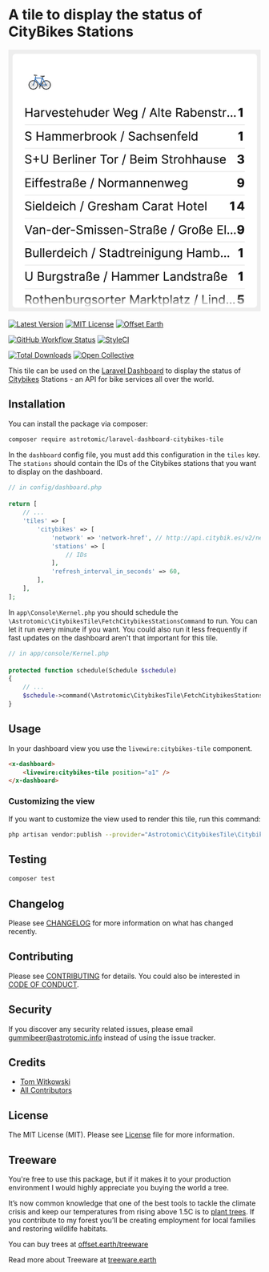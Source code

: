 # A tile to display the status of CityBikes Stations

![Screenshot of Dashboard Tile](tile.png)

[![Latest Version](http://img.shields.io/packagist/v/astrotomic/laravel-dashboard-citybikes-tile.svg?label=Release&style=for-the-badge)](https://packagist.org/packages/astrotomic/laravel-dashboard-citybikes-tile)
[![MIT License](https://img.shields.io/github/license/Astrotomic/laravel-dashboard-citybikes-tile.svg?label=License&color=blue&style=for-the-badge)](https://github.com/Astrotomic/laravel-dashboard-citybikes-tile/blob/master/LICENSE)
[![Offset Earth](https://img.shields.io/badge/Treeware-%F0%9F%8C%B3-green?style=for-the-badge)](https://plant.treeware.earth/Astrotomic/laravel-dashboard-citybikes-tile)

[![GitHub Workflow Status](https://img.shields.io/github/workflow/status/Astrotomic/laravel-dashboard-citybikes-tile/run-tests?style=flat-square&logoColor=white&logo=github&label=Tests)](https://github.com/Astrotomic/laravel-dashboard-citybikes-tile/actions?query=workflow%3Arun-tests)
[![StyleCI](https://styleci.io/repos/261409885/shield)](https://styleci.io/repos/261409885)

[![Total Downloads](https://img.shields.io/packagist/dt/astrotomic/laravel-dashboard-citybikes-tile.svg?label=Downloads&style=flat-square)](https://packagist.org/packages/astrotomic/laravel-dashboard-citybikes-tile) 
[![Open Collective](https://img.shields.io/opencollective/all/astrotomic?label=Open%20Collective&style=flat-square)](https://opencollective.com/astrotomic)

This tile can be used on the [Laravel Dashboard](https://docs.spatie.be/laravel-dashboard) to display the status of [Citybikes](https://citybik.es/) Stations - an API for bike services all over the world.

## Installation

You can install the package via composer:

```bash
composer require astrotomic/laravel-dashboard-citybikes-tile
```

In the `dashboard` config file, you must add this configuration in the `tiles` key. The `stations` should contain the IDs of the Citybikes stations that you want to display on the dashboard.

```php
// in config/dashboard.php

return [
    // ...
    'tiles' => [
        'citybikes' => [
            'network' => 'network-href', // http://api.citybik.es/v2/networks
            'stations' => [
                // IDs
            ],
            'refresh_interval_in_seconds' => 60,
        ],
    ],
];
```

In `app\Console\Kernel.php` you should schedule the `\Astrotomic\CitybikesTile\FetchCitybikesStationsCommand` to run. You can let it run every minute if you want. You could also run it less frequently if fast updates on the dashboard aren't that important for this tile.

```php
// in app/console/Kernel.php

protected function schedule(Schedule $schedule)
{
    // ...
    $schedule->command(\Astrotomic\CitybikesTile\FetchCitybikesStationsCommand::class)->everyMinute();
}
```

## Usage

In your dashboard view you use the `livewire:citybikes-tile` component. 

```html
<x-dashboard>
    <livewire:citybikes-tile position="a1" />
</x-dashboard>
```

### Customizing the view

If you want to customize the view used to render this tile, run this command:

```bash
php artisan vendor:publish --provider="Astrotomic\CitybikesTile\CitybikesTileServiceProvider" --tag="dashboard-citybikes-tile-views"
```

## Testing

``` bash
composer test
```

## Changelog

Please see [CHANGELOG](CHANGELOG.md) for more information on what has changed recently.

## Contributing

Please see [CONTRIBUTING](https://github.com/Astrotomic/.github/blob/master/CONTRIBUTING.md) for details. You could also be interested in [CODE OF CONDUCT](https://github.com/Astrotomic/.github/blob/master/CODE_OF_CONDUCT.md).

## Security

If you discover any security related issues, please email gummibeer@astrotomic.info instead of using the issue tracker.

## Credits

- [Tom Witkowski](https://github.com/Gummibeer)
- [All Contributors](https://github.com/Astrotomic/laravel-dashboard-citybikes-tile/graphs/contributors)

## License

The MIT License (MIT). Please see [License](LICENSE) file for more information.

## Treeware

You're free to use this package, but if it makes it to your production environment I would highly appreciate you buying the world a tree.

It’s now common knowledge that one of the best tools to tackle the climate crisis and keep our temperatures from rising above 1.5C is to [plant trees](https://www.bbc.co.uk/news/science-environment-48870920). If you contribute to my forest you’ll be creating employment for local families and restoring wildlife habitats.

You can buy trees at [offset.earth/treeware](https://plant.treeware.earth/Astrotomic/laravel-dashboard-citybikes-tile)

Read more about Treeware at [treeware.earth](https://treeware.earth)
